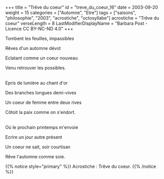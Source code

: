 +++
title = "Trêve du coeur"
id = "treve_du_coeur_16"
date = 2003-09-20
weight = 15
categories = ["Automne", "Etre"]
tags = ["saisons", "philosophie", "2003", "acrostiche", "octosyllabe"]
acrostiche = "Trêve du coeur"
verseLength = 8
LastModifierDisplayName = "Barbara Post - Licence CC BY-NC-ND 4.0"
+++

Tombent les feuilles, impassibles

Rêves d'un automne dévot

Eclatant comme un coeur nouveau

Venu retrouver les possibles.

 \
Epris de lumière au chant d'or

Des branches longues demi-vives

Un coeur de femme entre deux rives

Côtoit la paix comme on s'endort.

 \
Où le prochain printemps m'envoie

Ecrire un jour autre présent

Un coeur ne sait, soir courtisan

Rêve l'automne comme soie.

{{% notice style="primary" %}}
Acrostiche : Trêve du coeur.
{{% /notice %}}
